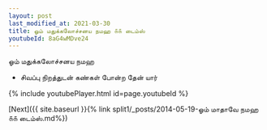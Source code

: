 ```yaml
---
layout: post
last_modified_at: 2021-03-30
title: ஓம் மதுக்கலோச்சனய நமஹ ௧௧ டைம்ஸ்
youtubeId: 8aG4wMDve24
---
```

 
 
 ஓம் மதுக்கலோச்சனய நமஹ  
 
 -  சிவப்பு நிறத்துடன் கண்கள் போன்ற தேன் யார் 
 
  
 
  
 
 
 
 
 
 


{% include youtubePlayer.html id=page.youtubeId %}
 
[Next]({{ site.baseurl }}{% link  split1/_posts/2014-05-19-ஓம் மாதாவே நமஹ ௧௧ டைம்ஸ்.md%})
 
